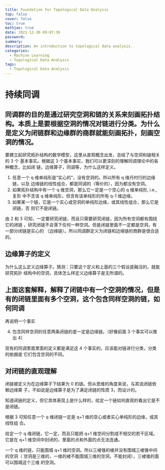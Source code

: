 ```yaml
---
title: Foundation for Topological Data Analysis
top: false
cover: false
toc: true
mathjax: true
date: 2021-12-30 09:07:39
password:
summary:
description: An introduction to topological data analysis.
categories:
  - Machine Learning
  - Topological Data Analysis
tags:
  - Topological Data Analysis
---
```


# 持续同调

## 同调群的目的是通过研究空洞和链的关系来刻画拓扑结构。本质上是要根据空洞的情况对链进行分类。为什么是定义为闭链群和边缘群的商群就能刻画拓扑，刻画空洞的情况。

要建立起研究拓扑结构的数学模型，这里从直观概念出发，总结了与空洞和链相关的 3 个
基本事实。根据这 3 个基本事实，我们可以更深刻的理解同调理论中的各种概念，比如闭
链，边缘算子，同调等，为什么这样定义。

1. 任意一个 q 维单纯形是“实心的”，没有空洞的。所以所有 q 维丹村行的边缘链，以及
   边缘链的线性组合，都是同调的（等价的），因为都没有空洞。
2. 如果拓扑结构中有一个 q 维空洞，那么它一定是一个空心的 q 维单纯形, i.e., 复形
   中不含该 q 维单纯形，但含有该单纯形的所有 q-1 维边缘。
3. 如果某一个链，它是一个实心或空洞的单纯形边缘，或其线性组合，那么它是闭链，否
   则它不是闭链。

由 2 和 3 可知，一定要研究闭链，而且只需要研究闭链，因为所有空洞都有围绕它的闭链
，研究闭链不会落下任何一种空洞。但是闭链里面不一定都是空洞，有一部分闭链是实心的
（边缘链）。所以同调群定义为闭链和边缘链的商群是很合适的。

## 边缘算子的定义

为什么这么定义边缘算子。猜测：只要这个定义和上面的三个假设是融洽的，就能研究拓扑
结构中的空洞，具体怎么样定义边缘算子是无所谓的。

## 上面这套解释，解释了闭链中有一个空洞的情况，但是有的闭链里面有多个空洞，这个包含同样空洞的链，如何同调

再说明一个事实

4. 包含同样空洞的任意两条闭链的差一定是边缘链。（好像前面 3 个事实可以推出 4）

现有的同调里面里面的定义都是满足这 4 个事实的，应该能对链进行分类，分类的依据是
它们包含空洞的不同。

## 对闭链的直观理解

闭链被定义为在边缘算子下结果为 0 的链。但从思维的角度来说，与其说闭链依赖边缘算
子，不如说是边缘算子是为了满足闭链的性质 3，而设计的。

知道闭链的定义，但它具体表现上是什么样的，给定一个链如何直观的看出它是不是闭链。

根据 3 可知任意一个 q 维闭链一定是 q+1 维的空心或者实心单纯形的边缘，或其线性组
合。

给定一个 q 维闭链，它一定，而且只能把 q+1 维空间分割成不相交的若干区域。它是在
q+1 维空间中封闭的，里面的点和外面的点无法连通。

一个 q 维的链，只能围城 q+1 维的空洞。所以三棱锥的棱并没有围城三棱锥中间的空洞（
空洞是三维的，一维的棱不能围城三维的空洞，不能封闭），三棱锥的面可以围城这个三维
的空洞。
